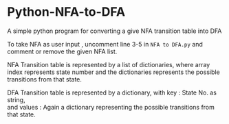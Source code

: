 # Python-NFA-to-DFA
A simple python program for converting a give NFA transition table into DFA


To take NFA as user input , uncomment line 3-5 in `NFA to DFA.py` and comment or remove the given NFA list.


NFA Transition table is represented by a list of dictionaries, where array index represents state number and the dictionaries represents the possible transitions from that state.


DFA Transition table is represented by a dictionary, with key : State No. as string,<br/>
and values : Again a dictionary representing the possible transitions from that state.
